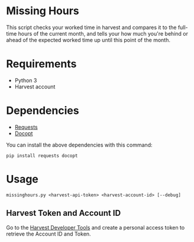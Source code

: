 # Missing Hours
This script checks your worked time in harvest and compares it to the full-time hours of the current month, and tells your how much you're behind or ahead of the expected worked time up until this point of the month.

# Requirements
- Python 3
- Harvest account

# Dependencies
- [Requests](http://docs.python-requests.org/en/master/)
- [Docopt](http://docopt.org/)

You can install the above dependencies with this command:
```
pip install requests docopt
```

# Usage
```
missinghours.py <harvest-api-token> <harvest-account-id> [--debug]
```

## Harvest Token and Account ID
Go to the [Harvest Developer Tools](https://id.getharvest.com/developers) and create a personal access token to retrieve the Account ID and Token.
